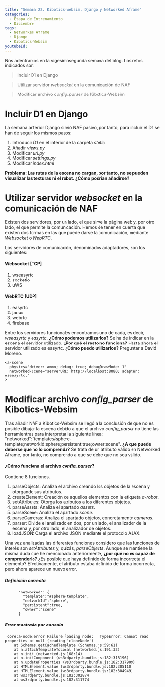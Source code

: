 ```yaml
---
title: "Semana 22. Kibotics-websim, Django y Networked Aframe"
categories:
  - Etapa de Entrenamiento
  - Diciembre
tags:
  - Networked Aframe
  - Django
  - Kibotics-Websim
youtubeId: 
---
```


Nos adentramos en la vigesimosegunda semana del blog. Los retos indicados son:

> Incluir D1 en Django

> Utilizar servidor *websocket* en la comunicación de NAF

> Modificar archivo *config_parser* de Kibotics-Websim

# Incluir D1 en Django

La semana anterior Django sirvió NAF pasivo, por tanto, para incluir el D1 se han de seguir los mismos pasos: 

1. Introducir *D1* en el interior de la carpeta *static*
2. Añadir *views.py*
3. Modificar *url.py*
4. Modificar *settings.py*
5. Modificar *index.html*

**Problema: Las rutas de la escena no cargan, por tanto, no se pueden visualizar las texturas ni el robot. ¿Cómo podrían añadirse?**

# Utilizar servidor *websocket* en la comunicación de NAF

Existen dos servidores, por un lado, el que sirve la página web y, por otro lado, el que permite la comunicación. Hemos de tener en cuenta que existen dos formas en las que puede darse la comunicación, mediante *Websocket* o *WebRTC*. 

Los servidores de comunicación, denominados adaptadores, son los siguientes:

#### Websocket [TCP]

1. wseasyrtc
2. socketio
3. uWS

#### WebRTC [UDP]

1. easyrtc
2. janus
3. webrtc
4. firebase

Entre los servidores funcionales encontramos uno de cada, es decir, *wseasyrtc* y *easyrtc*. **¿Cómo podemos utilizarlos?** Se ha de indicar en la escena el servidor utilizado. **¿Por qué el resto no funciona?** Hasta ahora el servidor utilizado es easyrtc. **¿Cómo puedo utilizarlos?** Preguntar a David Moreno.  

    <a-scene
      physics="driver: ammo; debug: true; debugDrawMode: 1"
      networked-scene="serverURL: http://localhost:8080; adapter: wseasyrtc;"
    >

# Modificar archivo *config_parser* de Kibotics-Websim

Tras añadir NAF a Kibotics-Websim se llegó a la conclusión de que no es posible dibujar la escena debido a que el archivo *config_parser* no tiene las herramientras para interpretar la siguiente línea: "networked":"template:#sphere-template;networkId:sphere;persistent:true;owner:scene". **¿A que puede deberse que no lo comprenda?** Se trata de un atributo válido en Networked Aframe, por tanto, no comprendo a que se debe que no sea válido.

#### ¿Cómo funciona el archivo *config_parser*?

Contiene 8 funciones.

1.	parseObjects: Analiza el archivo creando los objetos de la escena y otorgando sus atributos. 
2.	createElement: Creación de aquellos elementos con la etiqueta *a-robot*.
3.	setAttributes: Otorga los atributos a los diferentes objetos. 
4.	parseAssets: Analiza el apartado *assets*. 
5.	parseScene: Analiza el apartado *scene*.
6.	parseCameras: Analiza el apartado objetos, concretamente *cameras*. 
7.	parser: Divide el analizado en dos, por un lado, el analizador de la escena y, por otro lado, el analizador de objetos. 
8.	loadJSON: Carga el archivo JSON mediante el protocolo AJAX.

Una vez analizadas las diferentes funciones considero que las funciones de interés son *setAttributes* y, quizás, *parseObjects*. Aunque se mantiene la misma duda que he mencionado anteriormente, **¿por qué no es capaz de comprenderlo?** ¿Es posible que haya definido de forma incorrecta el elemento? Efectivamente, el atributo estaba definido de forma incorrecta, pero ahora aparece un nuevo error.

##### Definición correcta 

          "networked": {
            "template":"#sphere-template",
            "networkId":"sphere",
            "persistent":true,
            "owner":"scene"
          }
  
##### Error mostrado por consola 
  
     core:a-node:error Failure loading node:   TypeError: Cannot read properties of null (reading 'cloneNode')
        at Schemas.getCachedTemplate (Schemas.js:59:61)
        at n.attachTemplateToLocal (networked.js:191:32)
        at n.init (networked.js:168:14)
        at n.initComponent (ws3rdparty.bundle.js:182:318196)
        at n.updateProperties (ws3rdparty.bundle.js:182:317909)
        at HTMLElement.value (ws3rdparty.bundle.js:182:305110)
        at HTMLElement.value (ws3rdparty.bundle.js:182:304949)
        at ws3rdparty.bundle.js:182:302874
        at ws3rdparty.bundle.js:182:311774
